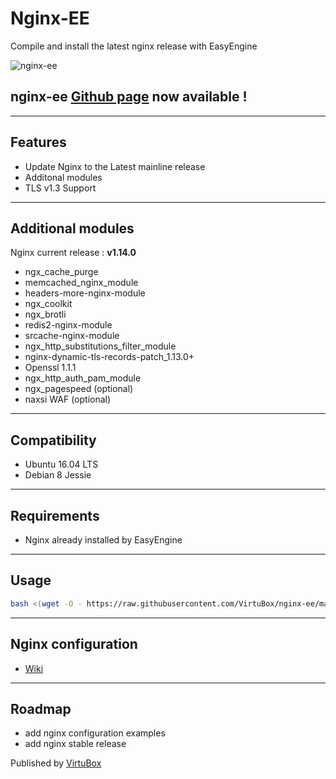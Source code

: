 # Nginx-EE 

Compile and install the latest nginx release with EasyEngine


![nginx-ee](https://raw.githubusercontent.com/VirtuBox/nginx-ee/master/nginx-ee.png)

## nginx-ee [Github page](https://virtubox.github.io/nginx-ee/) now available !

-----
## Features
* Update Nginx to the Latest mainline release 
* Additonal modules
* TLS v1.3 Support

-----

## Additional modules 

Nginx current release : **v1.14.0**

* ngx_cache_purge
* memcached_nginx_module
* headers-more-nginx-module
* ngx_coolkit
* ngx_brotli 
* redis2-nginx-module
* srcache-nginx-module
* ngx_http_substitutions_filter_module
* nginx-dynamic-tls-records-patch_1.13.0+
* Openssl 1.1.1
* ngx_http_auth_pam_module
* ngx_pagespeed (optional)
* naxsi WAF (optional)
-----

## Compatibility

* Ubuntu 16.04 LTS
* Debian 8 Jessie 

----

## Requirements
* Nginx already installed by EasyEngine 

-----

## Usage

```bash
bash <(wget -O - https://raw.githubusercontent.com/VirtuBox/nginx-ee/master/nginx-build.sh)
```
-----

##  Nginx configuration 

* [Wiki](https://github.com/VirtuBox/nginx-ee/wiki/)

-----
## Roadmap
* add nginx configuration examples
* add nginx stable release

Published by <a href="https://virtubox.net" title="VirtuBox">VirtuBox</a>




